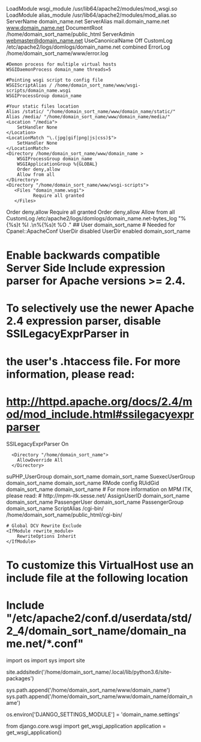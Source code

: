 LoadModule wsgi_module     /usr/lib64/apache2/modules/mod_wsgi.so
LoadModule alias_module    /usr/lib64/apache2/modules/mod_alias.so
<VirtualHost :80>
  ServerName domain_name.net
  ServerAlias mail.domain_name.net www.domain_name.net
  DocumentRoot /home/domain_sort_name/public_html
  ServerAdmin webmaster@domain_name.net
  UseCanonicalName Off
  CustomLog /etc/apache2/logs/domlogs/domain_name.net combined
  ErrorLog /home/domain_sort_name/www/error.log

    #Demon process for multiple virtual hosts
    WSGIDaemonProcess domain_name threads=5

    #Pointing wsgi script to config file
    WSGIScriptAlias / /home/domain_sort_name/www/wsgi-scripts/domain_name.wsgi
    WSGIProcessGroup domain_name

    #Your static files location
    Alias /static/ "/home/domain_sort_name/www/domain_name/static/"
    Alias /media/ "/home/domain_sort_name/www/domain_name/media/"
    <Location "/media">
        SetHandler None
    </Location>
    <LocationMatch "\.(jpg|gif|png|js|css)$">
        SetHandler None
    </LocationMatch>
    <Directory /home/domain_sort_name/www/domain_name >
        WSGIProcessGroup domain_name
        WSGIApplicationGroup %{GLOBAL}
        Order deny,allow
        Allow from all
    </Directory>
    <Directory "/home/domain_sort_name/www/wsgi-scripts">
       <Files "domain_name.wsgi">
              Require all granted
       </Files>
  </Directory>
   <Directory /home/domain_sort_name/www/static> 
    Order deny,allow
      Require all granted 
  </Directory> 
  <Directory /home/domain_sort_name/www/media>
      Order deny,allow
      Allow from all
  </Directory>
  <IfModule log_config_module>
    <IfModule logio_module>
      CustomLog /etc/apache2/logs/domlogs/domain_name.net-bytes_log "%{%s}t %I .\n%{%s}t %O ."
    </IfModule>
  </IfModule>
  ## User domain_sort_name # Needed for Cpanel::ApacheConf
  <IfModule userdir_module>
    <IfModule !mpm_itk.c>
      <IfModule !ruid2_module>
        <IfModule !mod_passenger.c>
          UserDir disabled
          UserDir enabled domain_sort_name
        </IfModule>
      </IfModule>
    </IfModule>
  </IfModule>

  # Enable backwards compatible Server Side Include expression parser for Apache versions >= 2.4.
  # To selectively use the newer Apache 2.4 expression parser, disable SSILegacyExprParser in
  # the user's .htaccess file.  For more information, please read:
  #    http://httpd.apache.org/docs/2.4/mod/mod_include.html#ssilegacyexprparser
  <IfModule include_module>
    <Directory "/home/domain_sort_name/public_html">
      SSILegacyExprParser On
    </Directory>
  </IfModule>



      <Directory "/home/domain_sort_name">
        AllowOverride All
      </Directory>



  <IfModule suphp_module>
    suPHP_UserGroup domain_sort_name domain_sort_name
  </IfModule>
  <IfModule suexec_module>
    <IfModule !mod_ruid2.c>
      SuexecUserGroup domain_sort_name domain_sort_name
    </IfModule>
  </IfModule>
  <IfModule ruid2_module>
    RMode config
    RUidGid domain_sort_name domain_sort_name
  </IfModule>
  <IfModule mpm_itk.c>
    # For more information on MPM ITK, please read:
    #   http://mpm-itk.sesse.net/
    AssignUserID domain_sort_name domain_sort_name
  </IfModule>
  <IfModule mod_passenger.c>
    PassengerUser domain_sort_name
    PassengerGroup domain_sort_name
  </IfModule>

  <IfModule alias_module>
    ScriptAlias /cgi-bin/ /home/domain_sort_name/public_html/cgi-bin/
  </IfModule>


    # Global DCV Rewrite Exclude
    <IfModule rewrite_module>
        RewriteOptions Inherit
    </IfModule>



  # To customize this VirtualHost use an include file at the following location
  # Include "/etc/apache2/conf.d/userdata/std/2_4/domain_sort_name/domain_name.net/*.conf"
</VirtualHost>





import os
import sys
import site


site.addsitedir('/home/domain_sort_name/.local/lib/python3.6/site-packages')

sys.path.append('/home/domain_sort_name/www/domain_name')
sys.path.append('/home/domain_sort_name/www/domain_name/domain_name')

os.environ['DJANGO_SETTINGS_MODULE'] = 'domain_name.settings'


from django.core.wsgi import get_wsgi_application
application = get_wsgi_application()

